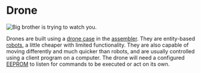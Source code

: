 # Drone

![Big brother is trying to watch you.](item:OpenComputers:item@84)

Drones are built using a [drone case](droneCase1.md) in the [assembler](../block/assembler.md). They are entity-based [robots](../block/robot.md), a little cheaper with limited functionality. They are also capable of moving differently and much quicker than robots, and are usually controlled using a client program on a computer. The drone will need a configured [EEPROM](eeprom.md) to listen for commands to be executed or act on its own.
